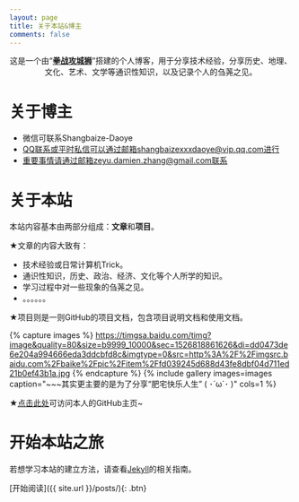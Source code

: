 ```yaml
---
layout: page
title: 关于本站&博主
comments: false
---
```


<center>这是一个由“<a href="https://github.com/Shangbaize-Daoye"><b>拳战攻城狮</b></a>”搭建的个人博客，用于分享技术经验，分享历史、地理、文化、艺术、文学等通识性知识，以及记录个人的刍荛之见。</center>

# 关于博主

* 微信可联系Shangbaize-Daoye
* QQ联系或平时私信可以通过邮箱shangbaizexxxdaoye@vip.qq.com进行
* 重要事情请通过邮箱zeyu.damien.zhang@gmail.com联系

# 关于本站

本站内容基本由两部分组成：**文章**和**项目**。

★文章的内容大致有：

* 技术经验或日常计算机Trick。
* 通识性知识，历史、政治、经济、文化等个人所学的知识。
* 学习过程中对一些现象的刍荛之见。
* 。。。。。。

★项目则是一则GitHub的项目文档，包含项目说明文档和使用文档。

{% capture images %}
    https://timgsa.baidu.com/timg?image&quality=80&size=b9999_10000&sec=1526818861626&di=dd0473de6e204a994666eda3ddcbfd8c&imgtype=0&src=http%3A%2F%2Fimgsrc.baidu.com%2Fbaike%2Fpic%2Fitem%2Ffd039245d688d43fe8dbf04d711ed21b0ef43b1a.jpg
{% endcapture %}
{% include gallery images=images caption="~~~其实更主要的是为了分享“肥宅快乐人生” ( ･´ω`･ )" cols=1 %}

★[点击此处](https://github.com/Shangbaize-Daoye)可访问本人的GitHub主页~

# 开始本站之旅

若想学习本站的建立方法，请查看[Jekyll](https://jekyllrb.com/)的相关指南。

[开始阅读]({{ site.url }}/posts/){: .btn}
